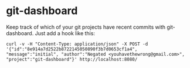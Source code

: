 git-dashboard
=============

Keep track of which of your git projects have recent commits with git-dashboard.  Just add a hook like this:

    curl -v -H "Content-Type: application/json" -X POST -d '{"id":"8e914a7d2522b8722145050890f3b7d0653cf1a4", "message":"initial", "author":"Negated <youhavethewrong@gmail.com>", "project":"git-dashboard"}' http://localhost:8080/


